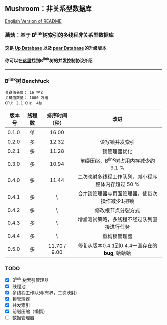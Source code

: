 ## Mushroom：非关系型数据库
[English Version of README](./README.en.md)

### 蘑菇：基于 B<sup>link</sup>树索引的多线程非关系型数据库

#### 这是 [Up Database](http://www.github.com/UncP/Up_Database) 以及 [pear Database](http://www.github.com/UncP/pear) 的升级版本

#### 你可以在[这里](https://zhuanlan.zhihu.com/p/24800198)找到B<sup>link</sup>树的并发控制协议介绍

******

### B<sup>link</sup>树 Benchfuck
`关键值长度： 16 字节`  
`关键值数量： 1000 万组`  
`CPU: 2.1 GHz  4核`

|  版本号  |  线程数  |  排序时间（秒） |           改进             |
|--------|:-------:|:-----------:|:-----------------------------:|
| 0.1.0  |  单  |    16.00    ||
| 0.2.0  |  多  |    12.32    |         读写锁并发索引          |
| 0.2.1  |  多  |    11.28    |         锁管理器优化            |
| 0.3.0  |  多  |    10.94    |  前缀压缩，B<sup>link</sup>树占用内存减少约 9.1 %  |
| 0.4.0  |  多  |    11.44    |  二次映射多线程工作队列，减小程序整体内存超过 50 % |
| 0.4.1  |  多  |       \   |  合并锁管理器与页面管理器，使每次操作减少1把锁 |
| 0.4.2  |  多  |       \   |  修改根节点分裂方式 |
| 0.4.3  |  多  |       \   |  增加测试策略，多线程不经过队列直接进行任务 |
| 0.4.4  |  多  |       \   |  重构锁管理器 |
| 0.5.0  |  多  |    11.70 / 9.00   |  修复从版本0.4.1到0.4.4一直存在的**bug**, 蛤蛤蛤 |


### TODO
- [x] B<sup>link</sup> 树索引管理器
- [x] 线程池
- [x] 多线程工作队列(有界，二次映射)
- [x] 锁管理器
- [x] 并发索引
- [x] 前缀压缩（懒惰）
- [ ] 数据管理器
